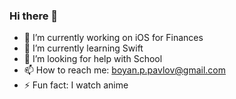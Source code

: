 ### Hi there 👋

- 🔭 I’m currently working on iOS for Finances
- 🌱 I’m currently learning Swift
- 🤔 I’m looking for help with School
- 📫 How to reach me: boyan.p.pavlov@gmail.com
- ⚡ Fun fact: I watch anime


<!-- - 👯 I’m looking to collaborate on -->

